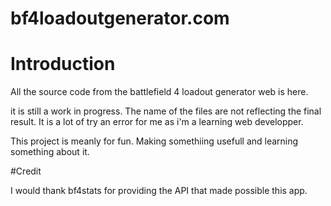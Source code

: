 # bf4loadoutgenerator.com
# Introduction
All the source code from the battlefield 4 loadout generator web is here.

it is still a work in progress. The name of the files are not reflecting the final result.
It is a lot of try an error for me as i'm a learning web developper.

This project is meanly for fun. Making somethiing usefull and learning something about it.

#Credit

I would thank bf4stats for providing the API that made possible this app.
